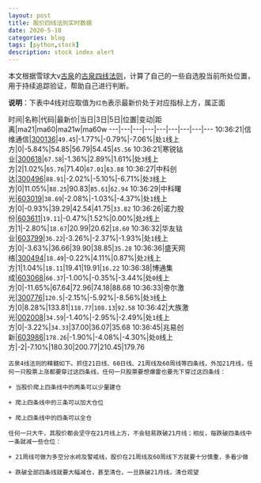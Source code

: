 ```yaml
---
layout: post
title: 股价四线法则实时数据
date: 2020-5-10
categories: blog
tags: [python,stock]
description: stock index alert
---
```



本文根据雪球大v[古泉](https://xueqiu.com/u/7148646888)的[古泉四线法则](https://xueqiu.com/7148646888/130498192)，计算了自己的一些自选股当前所处位置，用于持续追踪验证，帮助自己进行判断。

**说明**：下表中4线对应取值为`红色`表示最新价处于对应指标上方，属正面

时间|名称|代码|最新价|当日|3日|5日|位置|变动|距离|ma21|ma60|ma21w|ma60w
---|---|---|---|---|---|---|---|---
10:36:21|信维通信|[300136](https://xueqiu.com/S/SZ300136)|`49.45`|-1.77%|-0.79%|-7.06%|处`1`线上方|0|-5.84%|54.85|56.79|54.45|`45.56`
10:36:21|寒锐钴业|[300618](https://xueqiu.com/S/SZ300618)|`67.58`|-1.36%|2.89%|1.61%|处`3`线上方|2|1.02%|`65.76`|71.40|`67.01`|`63.88`
10:36:27|中科创达|[300496](https://xueqiu.com/S/SZ300496)|`88.91`|-2.02%|-5.10%|-6.71%|处`3`线上方|0|11.05%|`88.25`|90.83|`85.61`|`62.94`
10:36:29|中科曙光|[603019](https://xueqiu.com/S/SH603019)|`38.69`|-2.08%|-1.03%|-4.37%|处`1`线上方|0|-0.93%|39.29|42.54|41.75|`33.82`
10:36:26|诺力股份|[603611](https://xueqiu.com/S/SH603611)|`19.11`|-0.47%|1.52%|0.00%|处`2`线上方|1|-2.80%|`18.67`|20.99|20.62|`18.60`
10:36:32|华友钴业|[603799](https://xueqiu.com/S/SH603799)|`36.22`|-3.26%|-2.37%|-1.93%|处`1`线上方|0|-3.63%|36.66|39.90|38.85|`35.28`
10:36:36|盛天网络|[300494](https://xueqiu.com/S/SZ300494)|`18.49`|-0.22%|4.11%|0.87%|处`2`线上方|1|1.04%|`18.11`|19.41|19.91|`16.22`
10:36:38|博通集成|[603068](https://xueqiu.com/S/SH603068)|`66.37`|-1.00%|-0.35%|-3.44%|处`0`线上方|0|-11.65%|67.64|72.96|74.18|88.68
10:36:33|帝尔激光|[300776](https://xueqiu.com/S/SZ300776)|`120.5`|-2.15%|-5.92%|-8.56%|处`3`线上方|0|8.28%|133.81|`118.77`|`108.13`|`92.58`
10:36:42|大族激光|[002008](https://xueqiu.com/S/SZ002008)|`34.59`|-1.40%|-2.95%|-2.49%|处`1`线上方|0|-3.22%|`34.33`|37.00|36.07|35.68
10:36:45|兆易创新|[603986](https://xueqiu.com/S/SH603986)|`178.26`|-1.90%|-4.08%|-4.30%|处`0`线上方|-2|-7.10%|180.30|200.77|210.45|179.76

```
古泉4线法则的精髓如下。抓住21日线、60日线、21周线及60周线等四条线，外加21月线，任何一只股票上涨都要穿过这四条线，任何一只股票要想爆雷也要先下穿过这四条线：

+ 当股价爬上四条线中的两条可以少量建仓

+ 爬上四条线中的三条可以加大仓位

+ 爬上四条线中的四条可以全仓

任何一只大牛，其股价都会坚守在21月线上方，不会轻易跌破21月线；相反，每跌破四条线中一条就减一些仓位：

+ 21周线可做为多空分水岭及警戒线，股价在21周线及60周线下方就要十分慎重，多看少做

+ 跌破全部四条线就要大幅减仓，甚至清仓，一旦跌破21月线，清仓观望
```